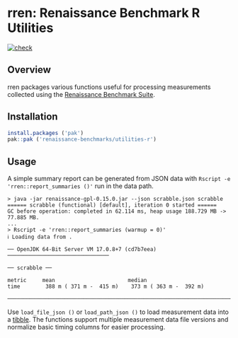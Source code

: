 # rren: Renaissance Benchmark R Utilities

[![check](https://github.com/renaissance-benchmarks/utilities-r/actions/workflows/check.yaml/badge.svg)](https://github.com/renaissance-benchmarks/utilities-r/actions/workflows/check.yaml)

## Overview

rren packages various functions useful for processing measurements collected using the [Renaissance Benchmark Suite](https://renaissance.dev).

## Installation

```r
install.packages ('pak')
pak::pak ('renaissance-benchmarks/utilities-r')
```

## Usage

A simple summary report can be generated from JSON data with `Rscript -e 'rren::report_summaries ()'` run in the data path.

```console
> java -jar renaissance-gpl-0.15.0.jar --json scrabble.json scrabble
====== scrabble (functional) [default], iteration 0 started ======
GC before operation: completed in 62.114 ms, heap usage 188.729 MB -> 77.885 MB.
...
> Rscript -e 'rren::report_summaries (warmup = 0)'
ℹ Loading data from .

── OpenJDK 64-Bit Server VM 17.0.8+7 (cd7b7eea) ────────────────────────────────

── scrabble ──

metric     mean                       median
time        388 m ( 371 m -  415 m)    373 m ( 363 m -  392 m)

────────────────────────────────────────────────────────────────────────────────
```

Use `load_file_json ()` or `load_path_json ()` to load measurement data into a [tibble](https://github.com/tidyverse/tibble).
The functions support multiple measurement data file versions and normalize basic timing columns for easier processing.

